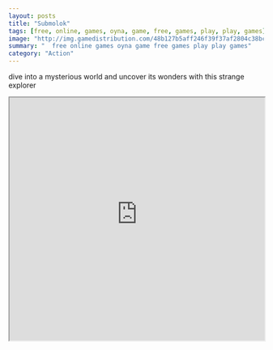 ```yaml
---
layout: posts
title: "Submolok"
tags: [free, online, games, oyna, game, free, games, play, play, games]
image: "http://img.gamedistribution.com/48b127b5aff246f39f37af2804c38bca.jpg"
summary: "  free online games oyna game free games play play games"
category: "Action"
---
```


dive into a mysterious world and uncover its wonders with this strange explorer

<iframe width="100%" height="480px;" src="http://flash.gamedistribution.com?game=48b127b5aff246f39f37af2804c38bca"></iframe>